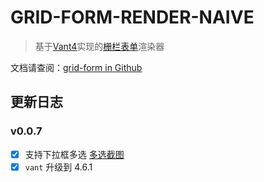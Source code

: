 # GRID-FORM-RENDER-NAIVE
> 基于[Vant4](https://vant-ui.github.io)实现的[栅栏表单](https://github.com/0604hx/grid-form)渲染器

文档请查阅：[grid-form in Github](https://github.com/0604hx/grid-form)


## 更新日志

### v0.0.7

- [x] 支持下拉框多选 [多选截图](docs/多选.png)
- [x] `vant` 升级到 4.6.1
